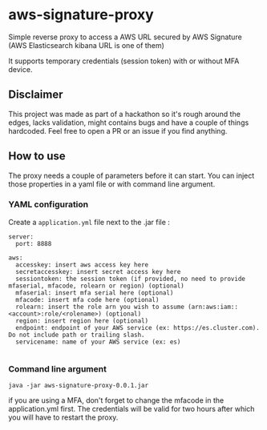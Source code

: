 # aws-signature-proxy

Simple reverse proxy to access a AWS URL secured by AWS Signature (AWS Elasticsearch kibana URL is one of them)

It supports temporary credentials (session token) with or without MFA device.

## Disclaimer

This project was made as part of a hackathon so it's rough around the edges, lacks validation, might contains bugs and
have a couple of things hardcoded. Feel free to open a PR or an issue if you find anything.

## How to use

The proxy needs a couple of parameters before it can start. You can inject those properties in a yaml file or with
command line argument.

### YAML configuration

Create a `application.yml` file next to the .jar file :

```
server:
  port: 8888

aws: 
  accesskey: insert aws access key here
  secretaccesskey: insert secret access key here
  sessiontoken: the session token (if provided, no need to provide mfaserial, mfacode, rolearn or region) (optional)
  mfaserial: insert mfa serial here (optional)
  mfacode: insert mfa code here (optional)
  rolearn: insert the role arn you wish to assume (arn:aws:iam::<account>:role/<rolename>) (optional)
  region: insert region here (optional)
  endpoint: endpoint of your AWS service (ex: https://es.cluster.com). Do not include path or trailing slash.
  servicename: name of your AWS service (ex: es)
  
```

### Command line argument

```
java -jar aws-signature-proxy-0.0.1.jar
```

if you are using a MFA, don't forget to change the mfacode in the application.yml first.
The credentials will be valid for two hours after which you will have to restart the proxy. 
